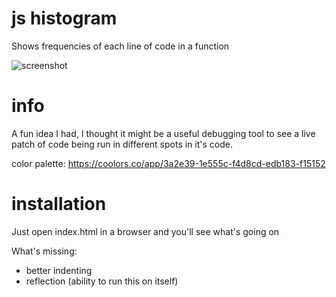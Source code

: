 # js histogram
Shows frequencies of each line of code in a function

![screenshot](http://i.imgur.com/AFFc5X0.png)

# info
A fun idea I had, I thought it might be a useful debugging tool to see a live patch of code being run in different spots in it's code.

color palette: https://coolors.co/app/3a2e39-1e555c-f4d8cd-edb183-f15152

# installation
Just open index.html in a browser and you'll see what's going on

What's missing:
- better indenting
- reflection (ability to run this on itself)
